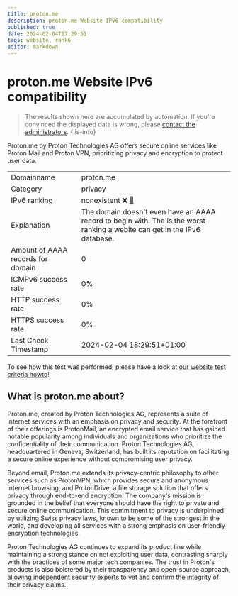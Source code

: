```yaml
---
title: proton.me
description: proton.me Website IPv6 compatibility
published: true
date: 2024-02-04T17:29:51
tags: website, rank6
editor: markdown
---
```


# proton.me Website IPv6 compatibility

> The results shown here are accumulated by automation. If you're convinced the displayed data is wrong, please [contact the administrators](/howto/chat). 
{.is-info}

Proton.me by Proton Technologies AG offers secure online services like Proton Mail and Proton VPN, prioritizing privacy and encryption to protect user data.


|   |   |
| - | - |
| Domainname | proton.me
| Category | privacy |
| IPv6 ranking | nonexistent :x: [🔗](/howto/ranking) |
| Explanation | The domain doesn't even have an AAAA record to begin with. The is the worst ranking a webite can get in the IPv6 database. |
| Amount of AAAA records for domain | 0 |
| ICMPv6 success rate | 0%|
| HTTP success rate | 0% |
| HTTPS success rate | 0% |
| Last Check Timestamp | 2024-02-04 18:29:51+01:00 |

To see how this test was performed, please have a look at [our website test criteria howto](/howto/testcriteria/website)!


## What is proton.me about?
Proton.me, created by Proton Technologies AG, represents a suite of internet services with an emphasis on privacy and security. At the forefront of their offerings is ProtonMail, an encrypted email service that has gained notable popularity among individuals and organizations who prioritize the confidentiality of their communication. Proton Technologies AG, headquartered in Geneva, Switzerland, has built its reputation on facilitating a secure online experience without compromising user privacy.

Beyond email, Proton.me extends its privacy-centric philosophy to other services such as ProtonVPN, which provides secure and anonymous internet browsing, and ProtonDrive, a file storage solution that offers privacy through end-to-end encryption. The company's mission is grounded in the belief that everyone should have the right to private and secure online communication. This commitment to privacy is underpinned by utilizing Swiss privacy laws, known to be some of the strongest in the world, and developing all services with a strong emphasis on user-friendly encryption technologies. 

Proton Technologies AG continues to expand its product line while maintaining a strong stance on not exploiting user data, contrasting sharply with the practices of some major tech companies. The trust in Proton's products is also bolstered by their transparency and open-source approach, allowing independent security experts to vet and confirm the integrity of their privacy claims.


